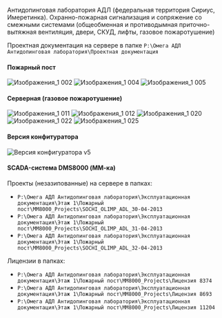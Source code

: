 Антидопинговая лаборатория АДЛ (федеральная территория Сириус, Имеретинка). Охранно-пожарная сигнализация и сопряжение со смежными системами (общеобменная и противодымная приточно-вытяжная вентиляция, двери, СКУД, лифты, газовое пожаротушение)

Проектная документация на сервере в папке `P:\Омега АДЛ Антидопинговая лаборатория\Проектная документация`

#### Пожарный пост
![Изображения_1 002](https://user-images.githubusercontent.com/104857185/171545345-e654966b-1c84-4e1e-a70c-de63746ef46f.jpg)
![Изображения_1 004](https://user-images.githubusercontent.com/104857185/171545382-9c1b4509-2257-48e3-8109-58b56f8361de.jpg)
![Изображения_1 005](https://user-images.githubusercontent.com/104857185/171545426-4ea39f16-79b4-4295-b519-be24b58bdee0.jpg)

#### Серверная (газовое пожаротушение)
![Изображения_1 011](https://user-images.githubusercontent.com/104857185/171545549-a59e592f-2871-44dc-b45b-27c76e4ee31b.jpg)
![Изображения_1 012](https://user-images.githubusercontent.com/104857185/171545605-fd30aa6f-783e-4828-996b-2da9e0cdfa79.jpg)
![Изображения_1 020](https://user-images.githubusercontent.com/104857185/171545695-fc4f4990-372f-49c2-86c1-cc1165a04a3e.jpg)
![Изображения_1 022](https://user-images.githubusercontent.com/104857185/171545763-212af23a-4f4e-420d-9a5f-6191abdc1143.jpg)
![Изображения_1 025](https://user-images.githubusercontent.com/104857185/171545816-61879a33-d0c3-43c3-82b1-f7fec5116de1.jpg)

#### Версия конфитуратора
![Версия конфигуратора v5](https://user-images.githubusercontent.com/104857185/171546759-4b6dacf5-819d-4527-8969-cc06fc83b595.png)

#### SCADA-система DMS8000 (ММ-ка)

Проекты (незазипованные) на сервере в папках:
 - `P:\Омега АДЛ Антидопинговая лаборатория\Эксплуатационная документация\Этаж 1\Пожарный пост\MM8000_Projects\SOCHI_OLIMP_ADL_30-04-2013`
 - `P:\Омега АДЛ Антидопинговая лаборатория\Эксплуатационная документация\Этаж 1\Пожарный пост\MM8000_Projects\SOCHI_OLIMP_ADL_31-04-2013`
 - `P:\Омега АДЛ Антидопинговая лаборатория\Эксплуатационная документация\Этаж 1\Пожарный пост\MM8000_Projects\SOCHI_OLIMP_ADL_32-04-2013`

Лицензии в папках:
 - `P:\Омега АДЛ Антидопинговая лаборатория\Эксплуатационная документация\Этаж 1\Пожарный пост\MM8000_Projects\Лицензия 8374`
 - `P:\Омега АДЛ Антидопинговая лаборатория\Эксплуатационная документация\Этаж 1\Пожарный пост\MM8000_Projects\Лицензия 8693`
 - `P:\Омега АДЛ Антидопинговая лаборатория\Эксплуатационная документация\Этаж 1\Пожарный пост\MM8000_Projects\Лицензия 11204`

